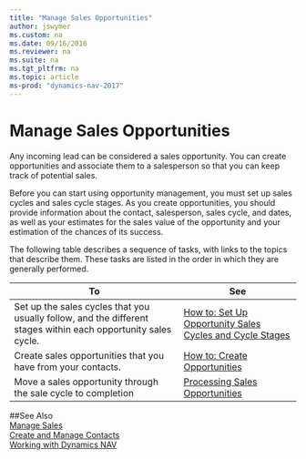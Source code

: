 ```yaml
---
title: "Manage Sales Opportunities"
author: jswymer
ms.custom: na
ms.date: 09/16/2016
ms.reviewer: na
ms.suite: na
ms.tgt_pltfrm: na
ms.topic: article
ms-prod: "dynamics-nav-2017"
---
```

# Manage Sales Opportunities
Any incoming lead can be considered a sales opportunity. You can create opportunities and associate them to a salesperson so that you can keep track of potential sales.

Before you can start using opportunity management, you must set up sales cycles and sales cycle stages. As you create opportunities, you should provide information about the contact, salesperson, sales cycle, and dates, as well as your estimates for the sales value of the opportunity and your estimation of the chances of its success.

The following table describes a sequence of tasks, with links to the topics that describe them. These tasks are listed in the order in which they are generally performed.

|To |See |
|---|-----|
|Set up the sales cycles that you usually follow, and the different stages within each opportunity sales cycle.|[How to: Set Up Opportunity Sales Cycles and Cycle Stages](marketing-how-setup-opportunity-sales-cycles-stages.md)|
|Create sales opportunities that you have from your contacts.|[How to: Create Opportunities](marketing-how-create-opportunities.md)|
|Move a sales opportunity through the sale cycle to completion|[Processing Sales Opportunities](marketing-processing-sales-opportunities.md)|


##See Also  
[Manage Sales](sales-manage-sales.md)  
[Create and Manage Contacts](marketing-contacts.md)  
[Working with Dynamics NAV](ui-work-product.md)
